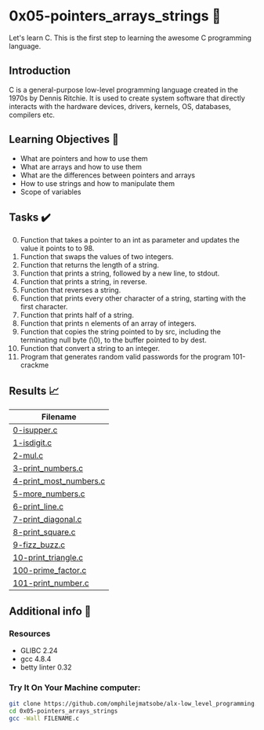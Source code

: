# 0x05-pointers_arrays_strings 📝

Let's learn C. This is the first step to learning the awesome C programming language.

## Introduction

C is a general-purpose low-level programming language created in the 1970s by Dennis Ritchie.
It is used to create system software that directly interacts with the hardware devices, drivers, kernels, OS, databases, compilers etc.

## Learning Objectives :bookmark_tabs:

* What are pointers and how to use them
* What are arrays and how to use them
* What are the differences between pointers and arrays
* How to use strings and how to manipulate them
* Scope of variables
  
## Tasks :heavy_check_mark:

0. Function that takes a pointer to an int as parameter and updates the value it points to to 98.
1. Function that swaps the values of two integers.
2. Function that returns the length of a string.
3. Function that prints a string, followed by a new line, to stdout.
4. Function that prints a string, in reverse.
5. Function that reverses a string.
6. Function that prints every other character of a string, starting with the first character.
7. Function that prints half of a string.
8. Function that prints n elements of an array of integers.
9. Function that copies the string pointed to by src, including the terminating null byte (\0), to the buffer pointed to by dest.
10. Function that convert a string to an integer.
11. Program that generates random valid passwords for the program 101-crackme

## Results :chart_with_upwards_trend:

| Filename |
| ------ |
| [0-isupper.c](https://github.com/omphilejmatsobe/alx-low_level_programming/blob/master/0x04-more_functions_nested_loops/0-isupper.c)|
| [1-isdigit.c](https://github.com/omphilejmatsobe/alx-low_level_programming/blob/master/0x04-more_functions_nested_loops/1-isdigit.c)|
| [2-mul.c](https://github.com/omphilejmatsobe/alx-low_level_programming/blob/master/0x04-more_functions_nested_loops/2-mul.c)|
| [3-print_numbers.c](https://github.com/omphilejmatsobe/alx-low_level_programming/blob/master/0x04-more_functions_nested_loops/3-print_numbers.c)|
| [4-print_most_numbers.c](https://github.com/omphilejmatsobe/alx-low_level_programming/blob/master/0x04-more_functions_nested_loops/4-print_most_numbers.c)|
| [5-more_numbers.c](https://github.com/omphilejmatsobe/alx-low_level_programming/blob/master/0x04-more_functions_nested_loops/5-more_numbers.c)|
| [6-print_line.c](https://github.com/omphilejmatsobe/alx-low_level_programming/blob/master/0x04-more_functions_nested_loops/6-print_line.c)|
| [7-print_diagonal.c](https://github.com/omphilejmatsobe/alx-low_level_programming/blob/master/0x04-more_functions_nested_loops/7-print_diagonal.c)|
| [8-print_square.c](https://github.com/omphilejmatsobe/alx-low_level_programming/blob/master/0x04-more_functions_nested_loops/8-print_square.c)|
| [9-fizz_buzz.c](https://github.com/omphilejmatsobe/alx-low_level_programming/blob/master/0x04-more_functions_nested_loops/9-fizz_buzz.c)|
| [10-print_triangle.c](https://github.com/omphilejmatsobe/alx-low_level_programming/blob/master/0x04-more_functions_nested_loops/10-print_triangle.c)|
| [100-prime_factor.c](https://github.com/omphilejmatsobe/alx-low_level_programming/blob/master/0x04-more_functions_nested_loops/100-prime_factor.c)|
| [101-print_number.c](https://github.com/omphilejmatsobe/alx-low_level_programming/blob/master/0x04-more_functions_nested_loops/101-print_number.c)|

## Additional info :construction:
### Resources

- GLIBC 2.24
- gcc 4.8.4
- betty linter 0.32


### Try It On Your Machine computer:	
```bash
git clone https://github.com/omphilejmatsobe/alx-low_level_programming.git
cd 0x05-pointers_arrays_strings
gcc -Wall FILENAME.c
```
